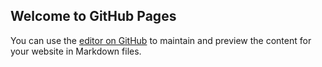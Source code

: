 ## Welcome to GitHub Pages

You can use the [editor on GitHub](https://github.com/eighlol/Semantic-Tagging/edit/master/README.md) to maintain and preview the content for your website in Markdown files.
